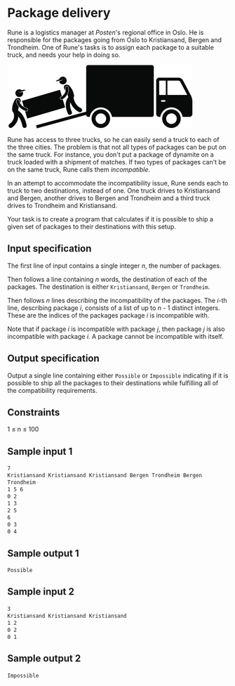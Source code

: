 # Package delivery
Rune is a logistics manager at _Posten_'s regional office in Oslo. He is responsible for the packages going from Oslo to Kristiansand, Bergen and Trondheim. One of Rune's tasks is to assign each package to a suitable truck, and needs your help in doing so.

![](../images/delivery.png)

Rune has access to three trucks, so he can easily send a truck to each of the three cities. The problem is that not all types of packages can be put on the same truck. For instance, you don't put a package of dynamite on a truck loaded with a shipment of matches. If two types of packages can't be on the same truck, Rune calls them _incompatible_.

In an attempt to accommodate the incompatibility issue, Rune sends each to truck to two destinations, instead of one. One truck drives to Kristiansand and Bergen, another drives to Bergen and Trondheim and a third truck drives to Trondheim and Kristiansand.

Your task is to create a program that calculates if it is possible to ship a given set of packages to their destinations with this setup.

## Input specification
The first line of input contains a single integer _n_, the number of packages.

Then follows a line containing _n_ words, the destination of each of the packages. The destination is either `Kristiansand`, `Bergen` or `Trondheim`.

Then follows _n_ lines describing the incompatibility of the packages. The _i_-th line, describing package _i_, consists of a list of up to _n_ - 1 distinct integers. These are the indices of the packages package _i_ is incompatible with.

Note that if package _i_ is incompatible with package _j_, then package _j_ is also incompatible with package _i_. A package cannot be incompatible with itself.

## Output specification
Output a single line containing either `Possible` or `Impossible` indicating if it is possible to ship all the packages to their destinations while fulfilling all of the compatibility requirements.

## Constraints
1 &le; n &le; 100
## Sample input 1
```
7
Kristiansand Kristiansand Kristiansand Bergen Trondheim Bergen Trondheim
1 5 6
0 2
1 3
2 5
6
0 3
0 4
```

## Sample output 1
```
Possible
```
## Sample input 2
```
3
Kristiansand Kristiansand Kristiansand
1 2
0 2
0 1
```

## Sample output 2
```
Impossible
```
